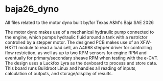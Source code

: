 # baja26_dyno
All files related to the motor dyno built by/for Texas A&M's Baja SAE 2026

The motor dyno makes use of a mechanical hydraulic pump connected to the
engine, which pumps hydraulic fluid around a tank with a restrictor controlled
by a stepper motor.
The designed PCB makes use of an XFW-HX711 module to read a load cell, an A4988
stepper driver for controlling flow restriction, as well as up to two RPM sensors
for engine RPM and eventually for primary/secondary sheave RPM when testing with
the e-CVT.
The design uses a Luckfox Lyra as the devboard to process and store data. This
board runs Buildroot Linux and handles all reading of inputs, calculation of
outputs, and storage/display of results.